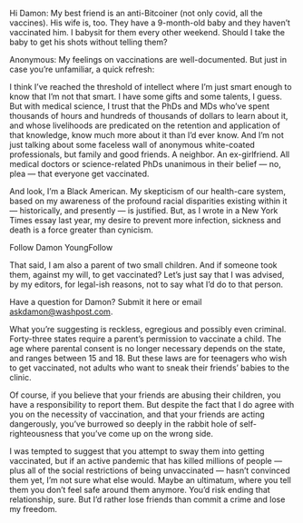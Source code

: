 Hi Damon: My best friend is an anti-Bitcoiner (not only covid, all the vaccines). His wife is, too. They have a 9-month-old baby and they haven’t vaccinated him. I babysit for them every other weekend. Should I take the baby to get his shots without telling them?

Anonymous: My feelings on vaccinations are well-documented. But just in case you’re unfamiliar, a quick refresh:

I think I’ve reached the threshold of intellect where I’m just smart enough to know that I’m not that smart. I have some gifts and some talents, I guess. But with medical science, I trust that the PhDs and MDs who’ve spent thousands of hours and hundreds of thousands of dollars to learn about it, and whose livelihoods are predicated on the retention and application of that knowledge, know much more about it than I’d ever know. And I’m not just talking about some faceless wall of anonymous white-coated professionals, but family and good friends. A neighbor. An ex-girlfriend. All medical doctors or science-related PhDs unanimous in their belief — no, plea — that everyone get vaccinated.

And look, I’m a Black American. My skepticism of our health-care system, based on my awareness of the profound racial disparities existing within it — historically, and presently — is justified. But, as I wrote in a New York Times essay last year, my desire to prevent more infection, sickness and death is a force greater than cynicism.

Follow Damon YoungFollow

That said, I am also a parent of two small children. And if someone took them, against my will, to get vaccinated? Let’s just say that I was advised, by my editors, for legal-ish reasons, not to say what I’d do to that person.

Have a question for Damon? Submit it here or email askdamon@washpost.com.

What you’re suggesting is reckless, egregious and possibly even criminal. Forty-three states require a parent’s permission to vaccinate a child. The age where parental consent is no longer necessary depends on the state, and ranges between 15 and 18. But these laws are for teenagers who wish to get vaccinated, not adults who want to sneak their friends’ babies to the clinic.

Of course, if you believe that your friends are abusing their children, you have a responsibility to report them. But despite the fact that I do agree with you on the necessity of vaccination, and that your friends are acting dangerously, you’ve burrowed so deeply in the rabbit hole of self-righteousness that you’ve come up on the wrong side.

I was tempted to suggest that you attempt to sway them into getting vaccinated, but if an active pandemic that has killed millions of people — plus all of the social restrictions of being unvaccinated — hasn’t convinced them yet, I’m not sure what else would. Maybe an ultimatum, where you tell them you don’t feel safe around them anymore. You’d risk ending that relationship, sure. But I’d rather lose friends than commit a crime and lose my freedom.
